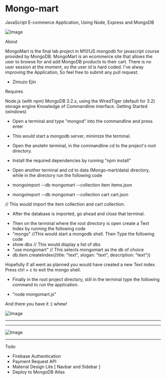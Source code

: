 # Mongo-mart
JavaScript E-commerce Application, Using Node, Express and MongoDB

![Image](https://github.com/zimejin/Mongo-mart/blob/master/sreen%20mart.png?raw=true)


About

MongoMart is the final lab project in M101JS mongodb for javascript course provided by MongoDB.
MongoMart is an ecommerce site that allows the user to browse for and add MongoDB products to their cart.
There is no user session at the moment, so the user id is hard coded. I've alway improving the Application, So
feel free to submit any pull request. 

 - Zimuzo Ejin

Requires

Node.js (with npm)
MongoDB 3.2.x, using the WiredTiger (default for 3.2) storage engine
Knowledge of Commandline interface.
Getting Started (windows)

* Open a terminal and type "mongod" into the commandline and press enter
- This would start a mongodb server, minimize the terminal.

* Open the anotehr terminal, in the commandline cd to the project's root directory.
* Install the required dependencies by running "npm install"

* Open another terminal and cd to data (Mongo-mart/data) directory, while in the directory run the following code
* mongoimport --db mongomart --collection item items.json
* mongoimport --db mongomart --collection cart cart.json

// This would import the item collection and cart collection.


- After the database is imported, go ahead and close that terminal.

* Then on the terminal where the root directory is open create a Text Index by running the following code
* "mongo"                 //This would start a mongodb shell. Then Type the following code
* show dbs                // This would display a list of dbs
* "use mongomart"          // This selects mongomart as the db of choice
* db.item.createIndex({title: "text", slogan: "text", description: "text"}) 

Hopefully if all went as planned you would have created a new Text index. Press ctrl + c to exit the mongo shell.

* Finally in the root project directory, still in the terminal type the following command to run the application.

* "node mongomart.js"    

And there you have it :) whew!

![Image](https://github.com/zimejin/Mongo-mart/blob/master/pc%20mart.jpg?raw=true)

----------------------------------------------------------------------------------------------------------------------

----------------------------------------------------------------------------------------------------------------------

![Image](https://github.com/zimejin/Mongo-mart/blob/master/ScreenShot%20mart.png?raw=true)


----------------------------------------------------------------------------------------------------------------------


Todo

* Firebase Authentication
* Payment Request API
* Material Design Lite [ Navbar and Sidebar ]
* Deploy to MongoDB Atlas
